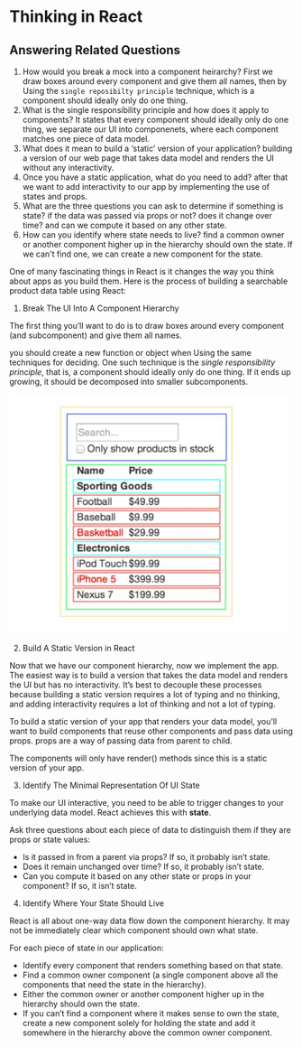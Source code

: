 # Thinking in React

## Answering Related Questions

1. How would you break a mock into a component heirarchy?
First we draw boxes around every component and give them all names, then by Using the `single reposibilty principle` technique, which is a component should ideally only do one thing.
2. What is the single responsibility principle and how does it apply to components?
It states that every component should ideally only do one thing, we separate our UI into componenets, where each component matches one piece of data model.
3. What does it mean to build a ‘static’ version of your application?
building a version of our web page that takes data model and renders the UI without any interactivity.
4. Once you have a static application, what do you need to add?
after that we want to add interactivity to our app by implementing the use of states and props.
5. What are the three questions you can ask to determine if something is state?
if the data was passed via props or not? does it change over time? and can we compute it based on any other state.
6. How can you identify where state needs to live?
find a common owner or another component higher up in the hierarchy should own the state. If we can't find one, we can create a new component for the state.


One of many fascinating things in React is it changes the way you think about apps as you build them. Here is the process of building a searchable product data table using React:

1. Break The UI Into A Component Hierarchy

The first thing you’ll want to do is to draw boxes around every component (and subcomponent) and give them all names. 

you should create a new function or object when Using the same techniques for deciding. One such technique is the _single responsibility principle_, that is, a component should ideally only do one thing. If it ends up growing, it should be decomposed into smaller subcomponents.

![Components](../img/components.JPG)


2. Build A Static Version in React

Now that we have our component hierarchy, now we implement the app. The easiest way is to build a version that takes the data model and renders the UI but has no interactivity. It’s best to decouple these processes because building a static version requires a lot of typing and no thinking, and adding interactivity requires a lot of thinking and not a lot of typing.

To build a static version of your app that renders your data model, you’ll want to build components that reuse other components and pass data using props. props are a way of passing data from parent to child. 

The components will only have render() methods since this is a static version of your app. 

3. Identify The Minimal Representation Of UI State

To make our UI interactive, you need to be able to trigger changes to your underlying data model. React achieves this with __state__.

Ask three questions about each piece of data to distinguish them if they are props or state values:

* Is it passed in from a parent via props? If so, it probably isn’t state.
* Does it remain unchanged over time? If so, it probably isn’t state.
* Can you compute it based on any other state or props in your component? If so, it isn’t state.


4. Identify Where Your State Should Live

React is all about one-way data flow down the component hierarchy. It may not be immediately clear which component should own what state.

For each piece of state in our application:

* Identify every component that renders something based on that state.
* Find a common owner component (a single component above all the components that need the state in the hierarchy).
* Either the common owner or another component higher up in the hierarchy should own the state.
* If you can’t find a component where it makes sense to own the state, create a new component solely for holding the state and add it somewhere in the hierarchy above the common owner component.


